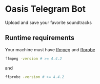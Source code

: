 # Oasis Telegram Bot

Upload and save your favorite soundtracks

## Runtime requirements

Your machine must have [ffmpeg](https://ffmpeg.org/ffmpeg.html) and [ffprobe](https://ffmpeg.org/ffprobe.html)

```bash
ffmpeg -version # >= 4.4.2
```

and

```bash
ffprobe -version # >= 4.4.2
```
